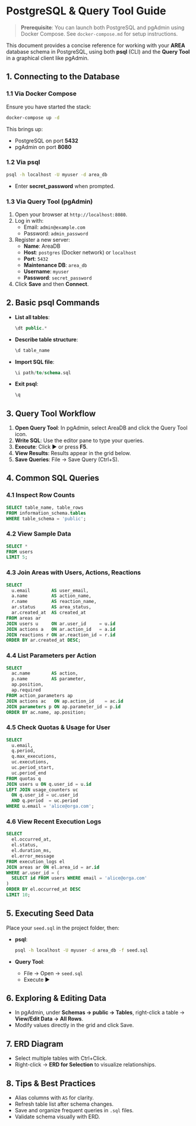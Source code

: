 # PostgreSQL & Query Tool Guide

> **Prerequisite**: You can launch both PostgreSQL and pgAdmin using Docker Compose. See `docker-compose.md` for setup instructions.

This document provides a concise reference for working with your **AREA** database schema in PostgreSQL, using both **psql** (CLI) and the **Query Tool** in a graphical client like pgAdmin.

## 1. Connecting to the Database

### 1.1 Via Docker Compose

Ensure you have started the stack:

```bash
docker-compose up -d
```

This brings up:

- PostgreSQL on port **5432**
- pgAdmin on port **8080**

### 1.2 Via psql

```bash
psql -h localhost -U myuser -d area_db
```

- Enter **secret_password** when prompted.

### 1.3 Via Query Tool (pgAdmin)

1. Open your browser at `http://localhost:8080`.
2. Log in with:
   - Email: `admin@example.com`
   - Password: `admin_password`
3. Register a new server:
   - **Name**: AreaDB
   - **Host**: `postgres` (Docker network) or `localhost`
   - **Port**: `5432`
   - **Maintenance DB**: `area_db`
   - **Username**: `myuser`
   - **Password**: `secret_password`
4. Click **Save** and then **Connect**.

## 2. Basic psql Commands

- **List all tables**:

  ```sql
  \dt public.*
  ```

- **Describe table structure**:

  ```sql
  \d table_name
  ```

- **Import SQL file**:

  ```sql
  \i path/to/schema.sql
  ```

- **Exit psql**:

  ```sql
  \q
  ```

## 3. Query Tool Workflow

1. **Open Query Tool**: In pgAdmin, select AreaDB and click the Query Tool icon.
2. **Write SQL**: Use the editor pane to type your queries.
3. **Execute**: Click ▶️ or press **F5**.
4. **View Results**: Results appear in the grid below.
5. **Save Queries**: File → Save Query (Ctrl+S).

## 4. Common SQL Queries

### 4.1 Inspect Row Counts

```sql
SELECT table_name, table_rows
FROM information_schema.tables
WHERE table_schema = 'public';
```

### 4.2 View Sample Data

```sql
SELECT *
FROM users
LIMIT 5;
```

### 4.3 Join Areas with Users, Actions, Reactions

```sql
SELECT
  u.email        AS user_email,
  a.name         AS action_name,
  r.name         AS reaction_name,
  ar.status      AS area_status,
  ar.created_at  AS created_at
FROM areas ar
JOIN users u     ON ar.user_id     = u.id
JOIN actions a   ON ar.action_id   = a.id
JOIN reactions r ON ar.reaction_id = r.id
ORDER BY ar.created_at DESC;
```

### 4.4 List Parameters per Action

```sql
SELECT
  ac.name        AS action,
  p.name         AS parameter,
  ap.position,
  ap.required
FROM action_parameters ap
JOIN actions ac   ON ap.action_id    = ac.id
JOIN parameters p ON ap.parameter_id = p.id
ORDER BY ac.name, ap.position;
```

### 4.5 Check Quotas & Usage for User

```sql
SELECT
  u.email,
  q.period,
  q.max_executions,
  uc.executions,
  uc.period_start,
  uc.period_end
FROM quotas q
JOIN users u ON q.user_id = u.id
LEFT JOIN usage_counters uc
  ON q.user_id = uc.user_id
  AND q.period  = uc.period
WHERE u.email = 'alice@orga.com';
```

### 4.6 View Recent Execution Logs

```sql
SELECT
  el.occurred_at,
  el.status,
  el.duration_ms,
  el.error_message
FROM execution_logs el
JOIN areas ar ON el.area_id = ar.id
WHERE ar.user_id = (
  SELECT id FROM users WHERE email = 'alice@orga.com'
)
ORDER BY el.occurred_at DESC
LIMIT 10;
```

## 5. Executing Seed Data

Place your `seed.sql` in the project folder, then:

- **psql**:

  ```bash
  psql -h localhost -U myuser -d area_db -f seed.sql
  ```

- **Query Tool**:
  - File → Open → `seed.sql`
  - Execute ▶️

## 6. Exploring & Editing Data

- In pgAdmin, under **Schemas → public → Tables**, right-click a table → **View/Edit Data → All Rows**.
- Modify values directly in the grid and click Save.

## 7. ERD Diagram

- Select multiple tables with Ctrl+Click.
- Right-click → **ERD for Selection** to visualize relationships.

## 8. Tips & Best Practices

- Alias columns with `AS` for clarity.
- Refresh table list after schema changes.
- Save and organize frequent queries in `.sql` files.
- Validate schema visually with ERD.
